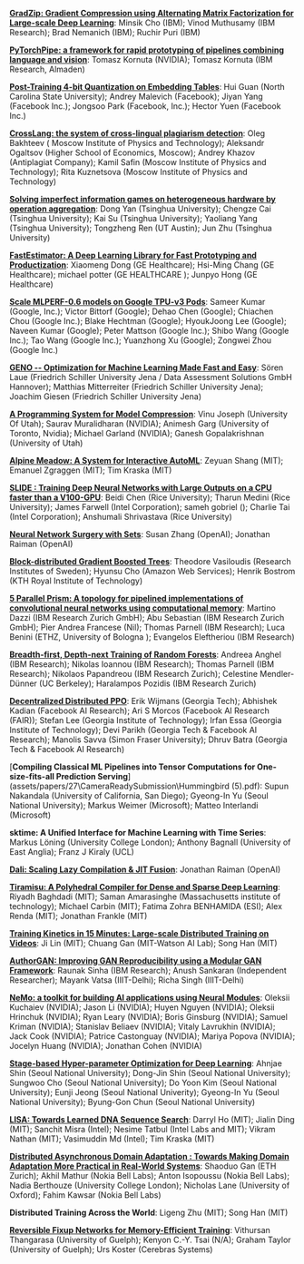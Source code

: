 [**GradZip: Gradient Compression using Alternating Matrix Factorization for Large-scale Deep Learning**](assets/papers/1\CameraReadySubmission\mlsys_grz_camera_ready.pdf): Minsik Cho (IBM); Vinod Muthusamy (IBM Research); Brad Nemanich (IBM); Ruchir Puri (IBM)

[**PyTorchPipe: a framework for rapid prototyping of pipelines combining language and vision**](assets/papers/2\CameraReadySubmission\2019_systems_ml_ptp_main.pdf): Tomasz Kornuta (NVIDIA); Tomasz Kornuta (IBM Research, Almaden)

[**Post-Training 4-bit Quantization on Embedding Tables**](assets/papers/3\CameraReadySubmission\FB19_embedding_quant_paper-content.pdf): Hui Guan (North Carolina State University); Andrey Malevich (Facebook); Jiyan Yang (Facebook Inc.); Jongsoo Park (Facebook, Inc.); Hector Yuen (Facebook Inc.)

[**CrossLang: the system of cross-lingual plagiarism detection**](assets/papers/4\CameraReadySubmission\neurips_6.pdf): Oleg Bakhteev ( Moscow Institute of Physics and Technology); Aleksandr Ogaltsov (Higher School of Economics, Moscow); Andrey Khazov (Antiplagiat Company); Kamil Safin (Moscow Institute of Physics and Technology); Rita Kuznetsova (Moscow Institute of Physics and Technology)

[**Solving imperfect information games on heterogeneous hardware by operation aggregation**](assets/papers/8\CameraReadySubmission\NIPSWorkshop2019.pdf): Dong Yan (Tsinghua University); Chengze Cai (Tsinghua University); Kai Su (Tsinghua University); Yaoliang Yang (Tsinghua University); Tongzheng Ren (UT Austin); Jun Zhu (Tsinghua University)

[**FastEstimator: A Deep Learning Library for Fast Prototyping and Productization**](assets/papers/10\CameraReadySubmission\FastEstimator_final_camera.pdf): Xiaomeng Dong (GE Healthcare); Hsi-Ming Chang (GE Healthcare); michael potter (GE HEALTHCARE ); Junpyo Hong (GE Healthcare)

[**Scale MLPERF-0.6 models on Google TPU-v3 Pods**](assets/papers/14\CameraReadySubmission\main.pdf): Sameer Kumar (Google, Inc.); Victor Bittorf (Google); Dehao Chen (Google); Chiachen Chou (Google Inc.); Blake Hechtman (Google); HyoukJoong Lee (Google); Naveen Kumar (Google); Peter Mattson (Google Inc.); Shibo Wang (Google Inc.); Tao Wang (Google Inc.); Yuanzhong Xu (Google); Zongwei Zhou (Google Inc.)

[**GENO -- Optimization for Machine Learning Made Fast and Easy**](assets/papers/15\CameraReadySubmission\geno.pdf): Sören Laue (Friedrich Schiller University Jena / Data Assessment Solutions GmbH Hannover); Matthias Mitterreiter (Friedrich Schiller University Jena); Joachim Giesen (Friedrich Schiller University Jena)

[**A Programming System for Model Compression**](assets/papers/16\CameraReadySubmission\WORKSHOP_VERSION_NeurIPS_2019.pdf): Vinu Joseph (University Of Utah); Saurav Muralidharan (NVIDIA); Animesh Garg (University of Toronto, Nvidia); Michael Garland (NVIDIA); Ganesh Gopalakrishnan (University of Utah)

[**Alpine Meadow: A System for Interactive AutoML**](assets/papers/17\CameraReadySubmission\davos_learningsys_2019.pdf): Zeyuan Shang (MIT); Emanuel  Zgraggen (MIT); Tim Kraska (MIT)

[**SLIDE : Training Deep Neural Networks with Large Outputs on a CPU faster than a V100-GPU**](assets/papers/18\CameraReadySubmission\MLSys_NeurIPS_2019.pdf): Beidi Chen (Rice University); Tharun Medini (Rice University); James Farwell (Intel Corporation); sameh gobriel (); Charlie Tai (Intel Corporation); Anshumali Shrivastava (Rice University)

[**Neural Network Surgery with Sets**](assets/papers/19\CameraReadySubmission\Set_Based_Surgery.pdf): Susan Zhang (OpenAI); Jonathan Raiman (OpenAI)

[**Block-distributed Gradient Boosted Trees**](assets/papers/21\CameraReadySubmission\main.pdf): Theodore Vasiloudis (Research Institutes of Sweden); Hyunsu Cho (Amazon Web Services); Henrik Bostrom (KTH Royal Institute of Technology)

[**5 Parallel Prism: A topology for pipelined implementations of convolutional neural networks using computational memory**](assets/papers/23\CameraReadySubmission\5PP_final_v2.pdf): Martino Dazzi (IBM Research Zurich GmbH); Abu Sebastian (IBM Research Zurich GmbH); Pier Andrea Francese (Nil); Thomas Parnell (IBM Research); Luca Benini (ETHZ, University of Bologna ); Evangelos Eleftheriou (IBM Research)

[**Breadth-first, Depth-next Training of Random Forests**](assets/papers/24\CameraReadySubmission\paper.pdf): Andreea Anghel (IBM Research); Nikolas Ioannou (IBM Research); Thomas Parnell (IBM Research); Nikolaos Papandreou (IBM Research Zurich); Celestine Mendler-Dünner (UC Berkeley); Haralampos Pozidis (IBM Research Zurich)

[**Decentralized Distributed PPO**](assets/papers/25\CameraReadySubmission\ddppo_neurips_sysml_cr.pdf): Erik Wijmans (Georgia Tech); Abhishek Kadian (Facebook AI Research); Ari S Morcos (Facebook AI Research (FAIR)); Stefan Lee (Georgia Institute of Technology); Irfan Essa (Georgia Institute of Technology); Devi Parikh (Georgia Tech & Facebook AI Research); Manolis Savva (Simon Fraser University); Dhruv Batra (Georgia Tech & Facebook AI Research)

[**Compiling Classical ML Pipelines into Tensor Computations for One-size-fits-all Prediction Serving**](assets/papers/27\CameraReadySubmission\Hummingbird (5).pdf): Supun Nakandala (University of California, San Diego); Gyeong-In Yu (Seoul National University); Markus Weimer (Microsoft); Matteo Interlandi (Microsoft)

**sktime: A Unified Interface for Machine Learning with Time Series**: Markus Löning (University College London); Anthony Bagnall (University of East Anglia); Franz J Kiraly (UCL)

[**Dali: Scaling Lazy Compilation & JIT Fusion**](assets/papers/29\CameraReadySubmission\Dali__SysML_2019-2.pdf): Jonathan Raiman (OpenAI)

[**Tiramisu: A Polyhedral Compiler for Dense and Sparse Deep Learning**](assets/papers/31\CameraReadySubmission\Tiramisu_DNN.pdf): Riyadh Baghdadi (MIT); Saman Amarasinghe (Massachusetts institute of technology); Michael Carbin (MIT); Fatima Zohra BENHAMIDA (ESI); Alex Renda (MIT); Jonathan Frankle (MIT)

[**Training Kinetics in 15 Minutes: Large-scale Distributed Training on Videos**](assets/papers/34\CameraReadySubmission\MLSW_Kinetics_training.pdf): Ji Lin (MIT); Chuang Gan (MIT-Watson AI Lab); Song Han (MIT)

[**AuthorGAN: Improving GAN Reproducibility using a Modular GAN Framework**](assets/papers/35\CameraReadySubmission\Neurips_2019_GAN_Toolkit_camera_ready.pdf): Raunak Sinha (IBM Research); Anush Sankaran (Independent Researcher); Mayank Vatsa (IIIT-Delhi); Richa Singh (IIIT-Delhi)

[**NeMo: a toolkit for building AI applications using Neural Modules**](assets/papers/36\CameraReadySubmission\NeMo.pdf): Oleksii Kuchaiev (NVIDIA); Jason Li (NVIDIA); Huyen Nguyen (NVIDIA); Oleksii Hrinchuk (NVIDIA); Ryan Leary  (NVIDIA); Boris Ginsburg (NVIDIA); Samuel Kriman (NVIDIA); Stanislav Beliaev (NVIDIA); Vitaly Lavrukhin (NVIDIA); Jack Cook (NVIDIA); Patrice Castonguay (NVIDIA); Mariya Popova (NVIDIA); Jocelyn Huang (NVIDIA); Jonathan  Cohen (NVIDIA)

[**Stage-based Hyper-parameter Optimization for Deep Learning**](assets/papers/38\CameraReadySubmission\hippo.pdf): Ahnjae Shin (Seoul National University); Dong-Jin Shin (Seoul National University); Sungwoo Cho (Seoul National University); Do Yoon Kim (Seoul National University); Eunji Jeong (Seoul National Univerity); Gyeong-In Yu (Seoul National University); Byung-Gon Chun (Seoul National University)

[**LISA: Towards Learned DNA Sequence Search**](assets/papers/39\CameraReadySubmission\LISA___NeurIPS_Workshop.pdf): Darryl Ho (MIT); Jialin Ding (MIT); Sanchit Misra (Intel); Nesime Tatbul (Intel Labs and MIT); Vikram Nathan (MIT); Vasimuddin Md (Intel); Tim Kraska (MIT)

[**Distributed Asynchronous Domain Adaptation : Towards Making Domain Adaptation More Practical in Real-World Systems**](assets/papers/40\CameraReadySubmission\mlsys_neurips.pdf): Shaoduo Gan (ETH Zurich); Akhil Mathur (Nokia Bell Labs); Anton Isopoussu (Nokia Bell Labs); Nadia Berthouze (University College London); Nicholas Lane (University of Oxford); Fahim Kawsar (Nokia Bell Labs)

**Distributed Training Across the World**: Ligeng Zhu (MIT); Song Han (MIT)

[**Reversible Fixup Networks for Memory-Efficient Training**](assets/papers/42\CameraReadySubmission\neurips_2019.pdf): Vithursan Thangarasa (University of Guelph); Kenyon C.-Y. Tsai (N/A); Graham Taylor (University of Guelph); Urs Koster (Cerebras Systems)

